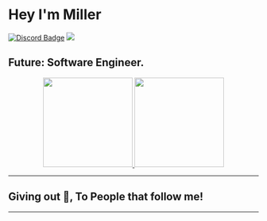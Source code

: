 # Hey I'm Miller
[![Discord Badge](https://img.shields.io/badge/-Discord-9B9B9B?style=flat-square&logo=Discord&logoColor=white)](https://discord.gg/SHz9z3G4e2) 
![](https://komarev.com/ghpvc/?username=MegatonDev&label=Views&color=lightgrey&style=flat)

Future: Software Engineer.
---
<p align="center">
<a href="https://github.com/Miller-Dev1">
  <img height="180em" src="https://github-readme-stats.vercel.app/api?username=Miller-Dev1&show_icons=true&title_color=5865F2&icon_color=5865F2&text_color=FFFFFF&bg_color=171B23&include_all_commits=true&count_private=true"/>
  <img height="180em" src="https://github-readme-stats.vercel.app/api/top-langs/?username=Miller-Dev1&layout=compact&langs_count=8&title_color=5865F2&icon_color=5865F2&text_color=FFFFFF&bg_color=171B23"/>
</a>
</p>

---
## Giving out 🍪, To People that follow me!

---
